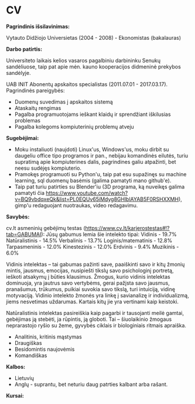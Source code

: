 # CV
**Pagrindinis išsilavinimas:**

Vytauto Didžiojo Universietas (2004 - 2008) - Ekonomistas (bakalauras)

**Darbo patirtis:**

Universiteto laikais kelios vasaros pagalbiniu darbininku Senukų sandėliuose, taip pat apie mėn. kauno kooperacijos didmeninė prekybos sandėlyje.

UAB INIT Abonentų apskaitos specialistas (2011.07.01 - 2017.03.17). Pagrindinės pareigybės:
  * Duomenų suvedimas į apskaitos sistemą
  * Ataskaitų rengimas
  * Pagalba programuotojams ieškant klaidų ir sprendžiant iškilusias problemas
  * Pagalba kolegoms kompiuterinių problemų atveju

**Sugebėjimai:**

  * Moku instaliuoti (naujdoti) Linux'us, Windows'us, moku dirbit su daugeliu office tipo programos ir pan., nebijau komandinės eilutės, turiu supratimą apie kompiuterines dalis, pagrindines galiu atpažinti, bet neesu sudėjęs kompiuterio.
  * Pramokęs programuoti su Python'u, taip pat esu supažinęs su machine learning, sql duomenų basėmis (galima pamatyti mano github'e).
  * Taip pat turiu patirties su Blender'iu (3D programa, ką nuveikęs galima pamatyti čia https://www.youtube.com/watch?v=BQ9vbdqxeQk&list=PL0EQUv65iMdyg8GHlblAYAB5F0RSHXXMH), gimp'u redaguojant nuotraukas, video redagavimu.
  
  **Savybės:**
  
  cv.lt asmeninių gebėjimų testas (https://www.cv.lt/karjerostestas#!?tab=GABUMAI):
  Jūsų gabumus lemia šie intelekto tipai:
  Vidinis - 19.7%
  Natūralistinis - 14.5%
  Verbalinis - 13.7% 
  Loginis/matematinis - 12.8%
  Tarpasmeninis - 12.0%
  Kinestezinis - 12.0%
  Erdvinis - 9.4%
  Muzikinis - 6.0%
  
  Vidinis intelektas – tai gabumas pažinti save, paaiškinti savo ir kitų žmonių mintis, jausmus, emocijas, nusipiešti tikslų savo psichologinį portretą, ieškoti atsakymų į būties klausimus. Žmogus, kurio vidinis intelektas dominuoja, yra jautrus savo vertybėms, gerai pažįsta savo jausmus, pranašumus, trūkumus, puikiai suvokia savo tikslą, turi intuiciją, vidinę motyvaciją. Vidinio intelekto žmonės yra linkę į savianalizę ir individualizmą, jiems nesvetimas uždarumas. Kartais kitų jie yra vertinami kaip keistoki.
  
  Natūralistinis intelektas pasireiškia kaip pagarbi ir tausojanti meilė gamtai, gebėjimas ją stebėti, ja rūpintis, ją globoti. Tai – šiuolaikinio žmogaus neprarastojo ryšio su žeme, gyvybės ciklais ir biologiniais ritmais apraiška.
  * Analitinis, kritinis mąstymas
  * Draugiškas
  * Besidomintis naujovėmis
  * Komandiškas
  
  **Kalbos:**
   
  * Lietuvių
  * Anglų - suprantu, bet neturiu daug patrties kalbant arba rašant.
  
  **Kursai:**

